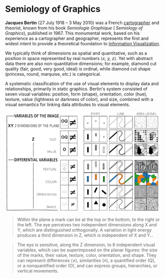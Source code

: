 # Semiology of Graphics

**Jacques Bertin** (27 July 1918 – 3 May 2010) was a French
[cartographer](https://en.wikipedia.org/wiki/Cartographer 'Cartographer') and
theorist, known from his book _Semiologie Graphique_ ( _Semiology of Graphics_),
published in 1967. This monumental work, based on his experience as a
cartographer and geographer, represents the first and widest intent to provide a
theoretical foundation to
[Information Visualization](https://en.wikipedia.org/wiki/Information_Visualization 'Information Visualization').

We typically think of dimensions as spatial and quantitative, such as a position
in space represented by real numbers ⟨_x, y, z_⟩. Yet with abstract data there
are also non-quantitative dimensions; for example, diamond cut quality (fair,
good, very good, ideal) is ordinal, while diamond cut shape (princess, round,
marquise, _etc._) is categorical.

A systematic classification of the use of visual elements to display data and
relationships, primarily in static graphics. Bertin's system consisted of seven
visual variables: position, form (shape), orientation, color (hue), texture,
value (lightness or darkness of color), and size, combined with a visual
semantics for linking data attributes to visual elements.

![](/static/images/semology-of-graphics.png)

> Within the plane a mark can be at the top or the bottom, to the right or the
> left. The eye perceives two independent dimensions along X and Y, which are
> distinguished orthogonally. A variation in light energy produces a third
> dimension in Z, which is independent of X and Y…

> The eye is sensitive, along the Z dimension, to 6 independent visual
> variables, which can be superimposed on the planar figures: the size of the
> marks, their value, texture, color, orientation, and shape. They can represent
> differences (≠), similarities (≡), a quantified order (Q), or a nonquantified
> order (O), and can express groups, hierarchies, or vertical movements.

